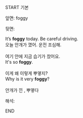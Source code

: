 START
기본

앞면:
foggy


뒷면:
<div>It’s <strong>foggy</strong> today. Be careful driving. </div><div><div>오늘 안개가 꼈어. 운전 조심해.</div></div><div><br></div><div><div><div><span>여기 안에 지금 습기가 찼어요.</span></div></div><div><div><span>It's so <strong>foggy</strong>.</span></div></div></div><div><br></div><div><div><div><span>이게 왜 이렇게 뿌옇지?</span></div></div><div><div><span>Why is it very <strong>foggy</strong>?</span></div></div></div><div><br></div><div>안개가 낀 , 뿌옇다</div>


해석:
<!--ID: 1746614453949-->
END